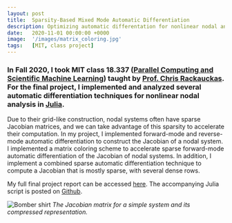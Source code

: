 ```yaml
---
layout: post
title:  Sparsity-Based Mixed Mode Automatic Differentiation
description: Optimizing automatic differentation for nonlinear nodal analysis.
date:   2020-11-01 00:00:00 +0000
image:  '/images/matrix_coloring.jpg'
tags:   [MIT, class project]
---
```


### In Fall 2020, I took MIT class 18.337 ([Parallel Computing and Scientific Machine Learning](https://github.com/mitmath/18337)) taught by [Prof. Chris Rackauckas](https://chrisrackauckas.com/).  For the final project, I implemented and analyzed several automatic differentiation techniques for nonlinear nodal analysis in [Julia](https://julialang.org/).

Due to their grid-like construction, nodal systems often have sparse Jacobian matrices, and we can take advantage of this sparsity to accelerate their computation. In my project, I implemented forward-mode and reverse-mode automatic differentiation to construct the Jacobian of a nodal system. I implemented a matrix coloring scheme to accelerate sparse forward-mode automatic differentiation of the Jacobian of nodal systems. In addition, I implement a combined sparse automatic differentiation technique to compute a Jacobian that is mostly sparse, with several dense rows.

My full final project report can be accessed [here]({{site.basurl}}/files/18_337_Final_Project_HollyJackson.pdf).  The accompanying Julia script is posted on [Github](https://github.com/hollyjackson/AutomaticDifferentiation).


![Bomber shirt]({{site.baseurl}}/images/matrix_coloring.JPG)
*The Jacobian matrix for a simple system and its compressed representation.*
